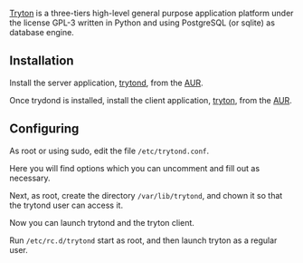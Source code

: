 [Tryton](http://www.tryton.org/) is a three-tiers high-level general purpose application platform under the license GPL-3 written in Python and using PostgreSQL (or sqlite) as database engine.

## Installation

Install the server application, [trytond](https://aur.archlinux.org/packages/trytond/), from the [AUR](/index.php/AUR "AUR").

Once trydond is installed, install the client application, [tryton](https://aur.archlinux.org/packages/tryton/), from the [AUR](/index.php/AUR "AUR").

## Configuring

As root or using sudo, edit the file `/etc/trytond.conf`.

Here you will find options which you can uncomment and fill out as necessary.

Next, as root, create the directory `/var/lib/trytond`, and chown it so that the trytond user can access it.

Now you can launch trytond and the tryton client.

Run `/etc/rc.d/trytond` start as root, and then launch tryton as a regular user.